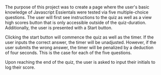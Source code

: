 The purpose of this project was to create a page where the user's basic knowledge of Javascript Essientals were tested via five multiple-choice questions. The user will first see instructions to the quiz as well as a view high scores button that is only accessible outside of the quiz-duration. Additionally, the user is presented with a Start button. 

Clicking the start button will commence the quiz as well as the timer. If the user inputs the correct answer, the timer will be unadjusted. However, if the user submits the wrong answer, the timer will be penalized by a deduction of four seconds. This is the case for each of the five questions.

Upon reaching the end of the quiz, the user is asked to input their initials to log their score.